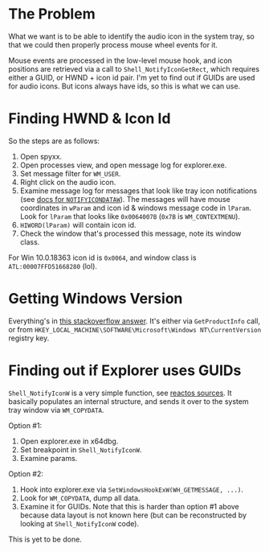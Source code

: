 The Problem
===========

What we want is to be able to identify the audio icon in the system tray, so that we could then properly process mouse wheel events for it.

Mouse events are processed in the low-level mouse hook, and icon positions are retrieved via a call to `Shell_NotifyIconGetRect`, which requires either a GUID, or HWND + icon id pair. I'm yet to find out if GUIDs are used for audio icons. But icons always have ids, so this is what we can use.


Finding HWND & Icon Id
=================

So the steps are as follows:
1. Open spyxx.
2. Open processes view, and open message log for explorer.exe.
3. Set message filter for `WM_USER`.
4. Right click on the audio icon.
5. Examine message log for messages that look like tray icon notifications (see [docs for `NOTIFYICONDATAW`](https://docs.microsoft.com/en-us/windows/win32/api/shellapi/ns-shellapi-notifyicondataw)). The messages will have mouse coordinates in `wParam` and icon id & windows message code in `lParam`. Look for `lParam` that looks like `0x0064007B` (`0x7B` is `WM_CONTEXTMENU`).
6. `HIWORD(lParam)` will contain icon id.
7. Check the window that's processed this message, note its window class.

For Win 10.0.18363 icon id is `0x0064`, and window class is `ATL:00007FFD51668280` (lol).


Getting Windows Version
=======================

Everything's in [this stackoverflow answer](https://stackoverflow.com/questions/47581146/getting-os-build-version-from-win32-api-c). It's either via `GetProductInfo` call, or from `HKEY_LOCAL_MACHINE\SOFTWARE\Microsoft\Windows NT\CurrentVersion` registry key.


Finding out if Explorer uses GUIDs
==================================
`Shell_NotifyIconW` is a very simple function, see [reactos sources](https://doxygen.reactos.org/da/d7b/systray_8cpp_source.html). It basically populates an internal structure, and sends it over to the system tray window via `WM_COPYDATA`.

Option #1:
1. Open explorer.exe in x64dbg.
2. Set breakpoint in `Shell_NotifyIconW`.
3. Examine params.

Option #2:
1. Hook into explorer.exe via `SetWindowsHookExW(WH_GETMESSAGE, ...)`.
2. Look for `WM_COPYDATA`, dump all data.
3. Examine it for GUIDs. Note that this is harder than option #1 above because data layout is not known here (but can be reconstructed by looking at `Shell_NotifyIconW` code).

This is yet to be done.
